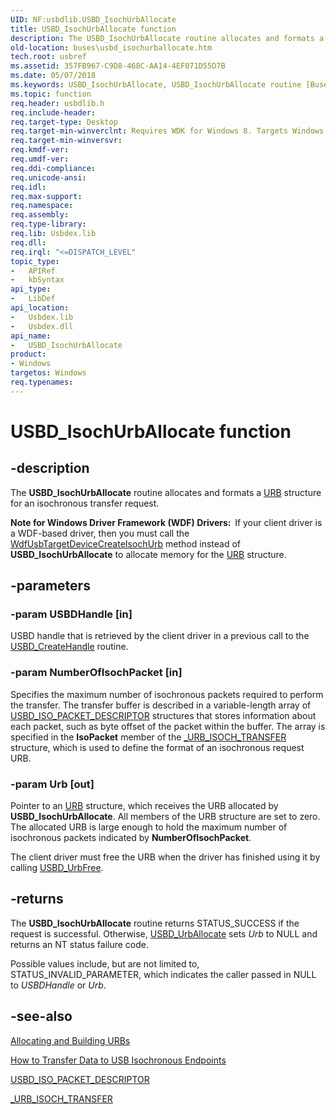 ```yaml
---
UID: NF:usbdlib.USBD_IsochUrbAllocate
title: USBD_IsochUrbAllocate function
description: The USBD_IsochUrbAllocate routine allocates and formats a URB structure for an isochronous transfer request.
old-location: buses\usbd_isochurballocate.htm
tech.root: usbref
ms.assetid: 357FB967-C9D8-468C-AA14-4EF071D55D7B
ms.date: 05/07/2018
ms.keywords: USBD_IsochUrbAllocate, USBD_IsochUrbAllocate routine [Buses], buses.usbd_isochurballocate, usbdlib/USBD_IsochUrbAllocate
ms.topic: function
req.header: usbdlib.h
req.include-header: 
req.target-type: Desktop
req.target-min-winverclnt: Requires WDK for Windows 8. Targets Windows Vista and later versions of the Windows operating system.
req.target-min-winversvr: 
req.kmdf-ver: 
req.umdf-ver: 
req.ddi-compliance: 
req.unicode-ansi: 
req.idl: 
req.max-support: 
req.namespace: 
req.assembly: 
req.type-library: 
req.lib: Usbdex.lib
req.dll: 
req.irql: "<=DISPATCH_LEVEL"
topic_type:
-	APIRef
-	kbSyntax
api_type:
-	LibDef
api_location:
-	Usbdex.lib
-	Usbdex.dll
api_name:
-	USBD_IsochUrbAllocate
product:
- Windows
targetos: Windows
req.typenames: 
---
```


# USBD_IsochUrbAllocate function


## -description


The  <b>USBD_IsochUrbAllocate</b> routine allocates and formats a <a href="https://msdn.microsoft.com/library/windows/hardware/ff538923">URB</a> structure for an isochronous transfer request.



<b>Note for Windows Driver Framework (WDF) Drivers:  </b>If your client driver is a WDF-based driver, then you must call the <a href="https://msdn.microsoft.com/library/windows/hardware/hh439420">WdfUsbTargetDeviceCreateIsochUrb</a> method instead of <b>USBD_IsochUrbAllocate</b> to allocate memory for the <a href="https://msdn.microsoft.com/library/windows/hardware/ff538923">URB</a> structure.


## -parameters




### -param USBDHandle [in]

USBD handle that is retrieved by the client driver in a previous call to  the <a href="https://msdn.microsoft.com/library/windows/hardware/hh406241">USBD_CreateHandle</a> routine.


### -param NumberOfIsochPacket [in]

Specifies the maximum number of isochronous packets required to perform the transfer. The transfer buffer is described in a variable-length array of <a href="https://msdn.microsoft.com/library/windows/hardware/ff539084">USBD_ISO_PACKET_DESCRIPTOR</a> structures that stores information about each packet, such as byte offset of the packet within the buffer. The array is specified in the <b>IsoPacket</b> member of the <a href="https://msdn.microsoft.com/library/windows/hardware/ff540414">_URB_ISOCH_TRANSFER</a> structure, which is used to define the format of an isochronous request URB.


### -param Urb [out]

Pointer to an <a href="https://msdn.microsoft.com/library/windows/hardware/ff538923">URB</a> structure,  which receives the URB allocated by <b>USBD_IsochUrbAllocate</b>. All members of the URB structure are set to zero. The allocated URB is large enough to hold the  maximum number of isochronous packets indicated by <b>NumberOfIsochPacket</b>. 

The client driver must free the URB when the driver has finished using it by calling <a href="https://msdn.microsoft.com/library/windows/hardware/hh406252">USBD_UrbFree</a>.


## -returns



The <b>USBD_IsochUrbAllocate</b> routine returns STATUS_SUCCESS if the request is successful. Otherwise,  <a href="https://msdn.microsoft.com/library/windows/hardware/hh406250">USBD_UrbAllocate</a> sets <i>Urb</i> to NULL and returns an NT status failure code. 

Possible values include, but are not limited to, STATUS_INVALID_PARAMETER, which  indicates the caller passed in NULL to <i>USBDHandle</i> or <i>Urb</i>.




## -see-also




<a href="https://msdn.microsoft.com/library/windows/hardware/hh450844">Allocating and Building URBs</a>



<a href="https://msdn.microsoft.com/library/windows/hardware/hh406225">How to Transfer Data to USB Isochronous Endpoints</a>



<a href="https://msdn.microsoft.com/library/windows/hardware/ff539084">USBD_ISO_PACKET_DESCRIPTOR</a>



<a href="https://msdn.microsoft.com/library/windows/hardware/ff540414">_URB_ISOCH_TRANSFER</a>
 

 

